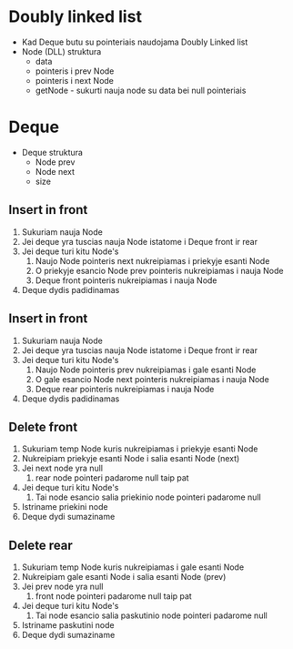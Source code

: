 # Doubly linked list

- Kad Deque butu su pointeriais naudojama Doubly Linked list
- Node (DLL) struktura
   -  data
   -  pointeris i prev Node
   -  pointeris i next Node
   -  getNode - sukurti nauja node su data bei null pointeriais

# Deque

- Deque struktura
   - Node prev
   - Node next
   - size

## Insert in front

1. Sukuriam nauja Node
2. Jei deque yra tuscias nauja Node istatome i Deque front ir rear
3. Jei deque turi kitu Node's
   1. Naujo Node pointeris next nukreipiamas i priekyje esanti Node
   2. O priekyje esancio Node prev pointeris nukreipiamas i nauja Node
   3. Deque front pointeris nukreipiamas i nauja Node
4. Deque dydis padidinamas

## Insert in front

1. Sukuriam nauja Node
2. Jei deque yra tuscias nauja Node istatome i Deque front ir rear
3. Jei deque turi kitu Node's
   1. Naujo Node pointeris prev nukreipiamas i gale esanti Node
   2. O gale esancio Node next pointeris nukreipiamas i nauja Node
   3. Deque rear pointeris nukreipiamas i nauja Node
4. Deque dydis padidinamas

## Delete front

1. Sukuriam temp Node kuris nukreipiamas i priekyje esanti Node
2. Nukreipiam priekyje esanti Node i salia  esanti Node (next)
3. Jei next node yra null
   1. rear node pointeri padarome null taip pat
4. Jei deque turi kitu Node's
   1. Tai node esancio salia priekinio node pointeri padarome null
5. Istriname priekini node
6. Deque dydi sumaziname

## Delete rear

1. Sukuriam temp Node kuris nukreipiamas i gale esanti Node
2. Nukreipiam gale esanti Node i salia  esanti Node (prev)
3. Jei prev node yra null
   1. front node pointeri padarome null taip pat
4. Jei deque turi kitu Node's
   1. Tai node esancio salia paskutinio node pointeri padarome null
5. Istriname paskutini node
6. Deque dydi sumaziname
